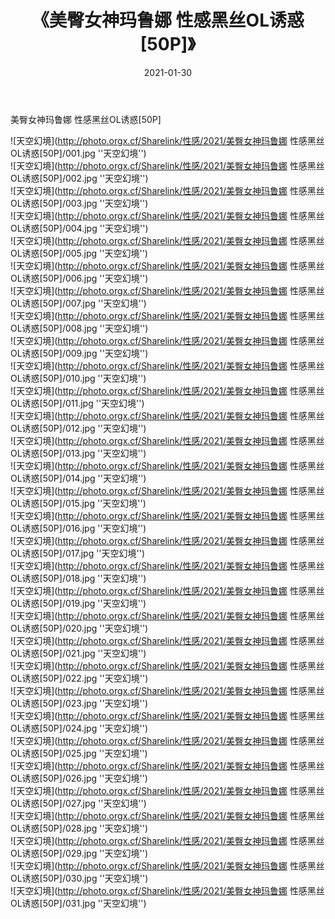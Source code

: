 ﻿---
layout: post
title:  《美臀女神玛鲁娜 性感黑丝OL诱惑[50P]》
date:   2021-01-30
img: http://photo.orgx.cf/Sharelink/性感/2021/美臀女神玛鲁娜 性感黑丝OL诱惑[50P]/000.jpg
categories: [美女, 性感, 泳衣]
---

美臀女神玛鲁娜 性感黑丝OL诱惑[50P]



![天空幻境](http://photo.orgx.cf/Sharelink/性感/2021/美臀女神玛鲁娜 性感黑丝OL诱惑[50P]/001.jpg ''天空幻境'') <br>
![天空幻境](http://photo.orgx.cf/Sharelink/性感/2021/美臀女神玛鲁娜 性感黑丝OL诱惑[50P]/002.jpg ''天空幻境'') <br>
![天空幻境](http://photo.orgx.cf/Sharelink/性感/2021/美臀女神玛鲁娜 性感黑丝OL诱惑[50P]/003.jpg ''天空幻境'') <br>
![天空幻境](http://photo.orgx.cf/Sharelink/性感/2021/美臀女神玛鲁娜 性感黑丝OL诱惑[50P]/004.jpg ''天空幻境'') <br>
![天空幻境](http://photo.orgx.cf/Sharelink/性感/2021/美臀女神玛鲁娜 性感黑丝OL诱惑[50P]/005.jpg ''天空幻境'') <br>
![天空幻境](http://photo.orgx.cf/Sharelink/性感/2021/美臀女神玛鲁娜 性感黑丝OL诱惑[50P]/006.jpg ''天空幻境'') <br>
![天空幻境](http://photo.orgx.cf/Sharelink/性感/2021/美臀女神玛鲁娜 性感黑丝OL诱惑[50P]/007.jpg ''天空幻境'') <br>
![天空幻境](http://photo.orgx.cf/Sharelink/性感/2021/美臀女神玛鲁娜 性感黑丝OL诱惑[50P]/008.jpg ''天空幻境'') <br>
![天空幻境](http://photo.orgx.cf/Sharelink/性感/2021/美臀女神玛鲁娜 性感黑丝OL诱惑[50P]/009.jpg ''天空幻境'') <br>
![天空幻境](http://photo.orgx.cf/Sharelink/性感/2021/美臀女神玛鲁娜 性感黑丝OL诱惑[50P]/010.jpg ''天空幻境'') <br>
![天空幻境](http://photo.orgx.cf/Sharelink/性感/2021/美臀女神玛鲁娜 性感黑丝OL诱惑[50P]/011.jpg ''天空幻境'') <br>
![天空幻境](http://photo.orgx.cf/Sharelink/性感/2021/美臀女神玛鲁娜 性感黑丝OL诱惑[50P]/012.jpg ''天空幻境'') <br>
![天空幻境](http://photo.orgx.cf/Sharelink/性感/2021/美臀女神玛鲁娜 性感黑丝OL诱惑[50P]/013.jpg ''天空幻境'') <br>
![天空幻境](http://photo.orgx.cf/Sharelink/性感/2021/美臀女神玛鲁娜 性感黑丝OL诱惑[50P]/014.jpg ''天空幻境'') <br>
![天空幻境](http://photo.orgx.cf/Sharelink/性感/2021/美臀女神玛鲁娜 性感黑丝OL诱惑[50P]/015.jpg ''天空幻境'') <br>
![天空幻境](http://photo.orgx.cf/Sharelink/性感/2021/美臀女神玛鲁娜 性感黑丝OL诱惑[50P]/016.jpg ''天空幻境'') <br>
![天空幻境](http://photo.orgx.cf/Sharelink/性感/2021/美臀女神玛鲁娜 性感黑丝OL诱惑[50P]/017.jpg ''天空幻境'') <br>
![天空幻境](http://photo.orgx.cf/Sharelink/性感/2021/美臀女神玛鲁娜 性感黑丝OL诱惑[50P]/018.jpg ''天空幻境'') <br>
![天空幻境](http://photo.orgx.cf/Sharelink/性感/2021/美臀女神玛鲁娜 性感黑丝OL诱惑[50P]/019.jpg ''天空幻境'') <br>
![天空幻境](http://photo.orgx.cf/Sharelink/性感/2021/美臀女神玛鲁娜 性感黑丝OL诱惑[50P]/020.jpg ''天空幻境'') <br>
![天空幻境](http://photo.orgx.cf/Sharelink/性感/2021/美臀女神玛鲁娜 性感黑丝OL诱惑[50P]/021.jpg ''天空幻境'') <br>
![天空幻境](http://photo.orgx.cf/Sharelink/性感/2021/美臀女神玛鲁娜 性感黑丝OL诱惑[50P]/022.jpg ''天空幻境'') <br>
![天空幻境](http://photo.orgx.cf/Sharelink/性感/2021/美臀女神玛鲁娜 性感黑丝OL诱惑[50P]/023.jpg ''天空幻境'') <br>
![天空幻境](http://photo.orgx.cf/Sharelink/性感/2021/美臀女神玛鲁娜 性感黑丝OL诱惑[50P]/024.jpg ''天空幻境'') <br>
![天空幻境](http://photo.orgx.cf/Sharelink/性感/2021/美臀女神玛鲁娜 性感黑丝OL诱惑[50P]/025.jpg ''天空幻境'') <br>
![天空幻境](http://photo.orgx.cf/Sharelink/性感/2021/美臀女神玛鲁娜 性感黑丝OL诱惑[50P]/026.jpg ''天空幻境'') <br>
![天空幻境](http://photo.orgx.cf/Sharelink/性感/2021/美臀女神玛鲁娜 性感黑丝OL诱惑[50P]/027.jpg ''天空幻境'') <br>
![天空幻境](http://photo.orgx.cf/Sharelink/性感/2021/美臀女神玛鲁娜 性感黑丝OL诱惑[50P]/028.jpg ''天空幻境'') <br>
![天空幻境](http://photo.orgx.cf/Sharelink/性感/2021/美臀女神玛鲁娜 性感黑丝OL诱惑[50P]/029.jpg ''天空幻境'') <br>
![天空幻境](http://photo.orgx.cf/Sharelink/性感/2021/美臀女神玛鲁娜 性感黑丝OL诱惑[50P]/030.jpg ''天空幻境'') <br>
![天空幻境](http://photo.orgx.cf/Sharelink/性感/2021/美臀女神玛鲁娜 性感黑丝OL诱惑[50P]/031.jpg ''天空幻境'') <br>